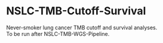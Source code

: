 # NSLC-TMB-Cutoff-Survival
 Never-smoker lung cancer TMB cutoff and survival analyses.  
 To be run after NSLC-TMB-WGS-Pipeline.
